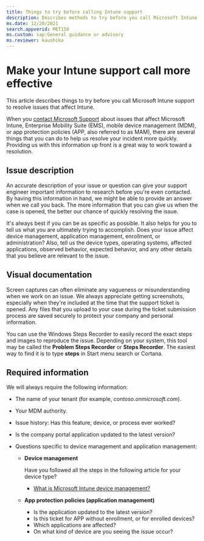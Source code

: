 ```yaml
---
title: Things to try before calling Intune support
description: Describes methods to try before you call Microsoft Intune support to resolve issues.
ms.date: 12/20/2021
search.appverid: MET150
ms.custom: sap:General guidance or advisory
ms.reviewer: kaushika
---
```

# Make your Intune support call more effective

This article describes things to try before you call Microsoft Intune support to resolve issues that affect Intune.

When you [contact Microsoft Support](/mem/intune/fundamentals/get-support) about issues that affect Microsoft Intune, Enterprise Mobility Suite (EMS), mobile device management (MDM), or app protection policies (APP, also referred to as MAM), there are several things that you can do to help us resolve your incident more quickly. Providing us with this information up front is a great way to work toward a resolution.

## Issue description

An accurate description of your issue or question can give your support engineer important information to research before you're even contacted. By having this information in hand, we might be able to provide an answer when we call you back. The more information that you can give us when the case is opened, the better our chance of quickly resolving the issue.

It's always best if you can be as specific as possible. It also helps for you to tell us what you are ultimately trying to accomplish. Does your issue affect device management, application management, enrollment, or administration? Also, tell us the device types, operating systems, affected applications, observed behavior, expected behavior, and any other details that you believe are relevant to the issue.

## Visual documentation

Screen captures can often eliminate any vagueness or misunderstanding when we work on an issue. We always appreciate getting screenshots, especially when they're included at the time that the support ticket is opened. Any files that you upload to your case during the ticket submission process are saved securely to protect your company and personal information.

You can use the Windows Steps Recorder to easily record the exact steps and images to reproduce the issue. Depending on your system, this tool may be called the **Problem Steps Recorder** or **Steps Recorder**. The easiest way to find it is to type **steps** in Start menu search or Cortana.

## Required information

We will always require the following information:

- The name of your tenant (for example, *contoso.onmicrosoft.com*).
- Your MDM authority.
- Issue history: Has this feature, device, or process ever worked?
- Is the company portal application updated to the latest version?
- Questions specific to device management and application management:

  - **Device management**

    Have you followed all the steps in the following article for your device type?

    - [What is Microsoft Intune device management?](/mem/intune/remote-actions/device-management)

  - **App protection policies (application management)**

    - Is the application updated to the latest version?
    - Is this ticket for APP without enrollment, or for enrolled devices?
    - Which applications are affected?
    - On what kind of device are you seeing the issue occur?
